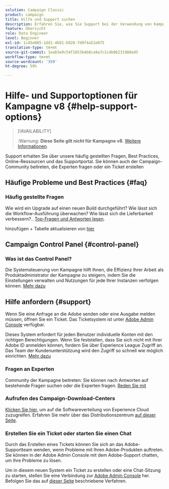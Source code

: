 ```yaml
---
solution: Campaign Classic
product: campaign
title: Hilfe und Support suchen
description: Erfahren Sie, wie Sie Support bei der Verwendung von Kampagne v8 finden.
feature: Übersicht
role: Data Engineer
level: Beginner
exl-id: 1c45e005-1dd1-4b91-b928-7d0f4a51e075
translation-type: tm+mt
source-git-commit: 1eab5e9c54f2653b4b8ca9a7c2c4b06231980ed5
workflow-type: tm+mt
source-wordcount: '359'
ht-degree: 59%

---
```


# Hilfe- und Supportoptionen für Kampagne v8 {#help-support-options}


>[!AVAILABILITY]
>
> :Warnung: **Diese Seite gilt nicht für Kampagne v8**. [Weitere Informationen](campaign-faq.md).


Support erhalten Sie über unsere häufig gestellten Fragen, Best Practices, Online-Ressourcen und das Supportportal. Sie können auch der Campaign-Community beitreten, die Experten fragen oder ein Ticket erstellen

## Häufige Probleme und Best Practices {#faq}

### Häufig gestellte Fragen

Wie wird ein Upgrade auf einen neuen Build durchgeführt? Wie lässt sich die Workflow-Ausführung überwachen? Wie lässt sich die Lieferbarkeit verbessern?.. [Top-Fragen und Antworten lesen](campaign-faq.md).

hinzufügen + Tabelle aktualisieren von [hier](https://experienceleague.adobe.com/docs/campaign-classic/using/getting-started/support.html?lang=en#faq)

## Campaign Control Panel {#control-panel}

### Was ist das Control Panel?

Die Systemsteuerung von Kampagne hilft Ihnen, die Effizienz Ihrer Arbeit als Produktadministrator der Kampagne zu steigern, indem Sie die Einstellungen verwalten und Nutzungen für jede Ihrer Instanzen verfolgen können.
[Mehr dazu](../config/self-service.md)

## Hilfe anfordern {#support}

Wenn Sie eine Anfrage an die Adobe senden oder eine Ausgabe melden müssen, öffnen Sie ein Ticket. Das Ticketsystem ist unter [Adobe Admin Console](https://adminConsole.adobe.com/overview) verfügbar.

Dieses System erfordert für jeden Benutzer individuelle Konten mit den richtigen Berechtigungen. Wenn Sie feststellen, dass Sie sich nicht mit Ihrer Adobe ID anmelden können, fordern Sie über Experience League Zugriff an. Das Team der Kundenunterstützung wird den Zugriff so schnell wie möglich einrichten. [Mehr dazu](https://helpx.adobe.com/de/enterprise/using/support-for-experience-cloud.html)

### Fragen an Experten

Community der Kampagne beitreten: Sie können nach Antworten auf bestehende Fragen suchen oder die Experten fragen. [Reden Sie mit](https://experienceleaguecommunities.adobe.cadobe-campaign-classic/ct-p/adobe-campaign-classic-community)

### Aufrufen des Campaign-Download-Centers

[Klicken Sie hier](https://experience.adobe.com/#/downloads/content/software-distributicampaign.html), um auf die Softwareverteilung von Experience Cloud zuzugreifen.
Erfahren Sie mehr über das Distributionszentrum [auf dieser Seite](https://docs.adobe.com/content/help/de-DE/experience-cloud/software-distribution/home.html).

### Erstellen Sie ein Ticket oder starten Sie einen Chat

Durch das Erstellen eines Tickets können Sie sich an das Adobe-Supportteam wenden, wenn Probleme mit Ihren Adobe-Produkten auftreten. Sie können in der Adobe Admin Console mit dem Adobe-Support chatten, um Ihre Probleme zu lösen.

Um in diesem neuen System ein Ticket zu erstellen oder eine Chat-Sitzung zu starten, stellen Sie eine Verbindung zur [Adobe Admin Console](https://adminConsole.adobe.com/overview) her. Befolgen Sie das auf [dieser Seite](https://helpx.adobe.com/enterprise/using/support-for-experience-cloud.html) beschriebene Verfahren.
